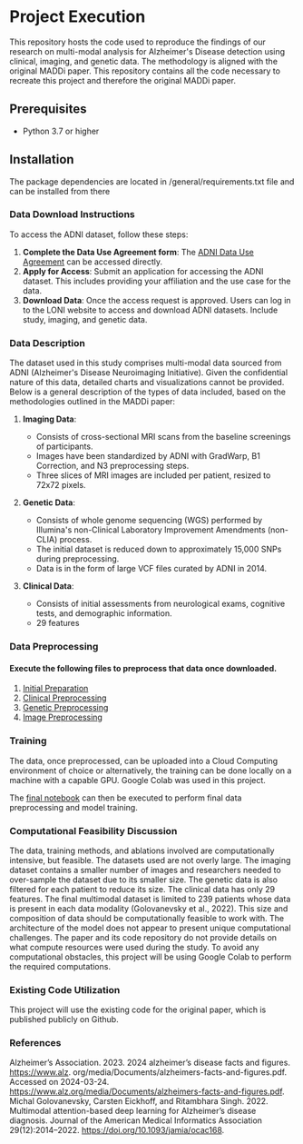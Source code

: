 # Project Execution

This repository hosts the code used to reproduce the findings of our research on multi-modal analysis for Alzheimer's Disease detection using clinical, imaging, and genetic data. The methodology is aligned with the original MADDi paper.
This repository contains all the code necessary to recreate this project and therefore the original MADDi paper.

## Prerequisites

- Python 3.7 or higher

## Installation

The package dependencies are located in /general/requirements.txt file and can be installed from there

### Data Download Instructions

To access the ADNI dataset, follow these steps:

1.   **Complete the Data Use Agreement form**: The  [ADNI Data Use Agreement](https://ida.loni.usc.edu/collaboration/access/appLicense.jsp) can be accessed directly.
2.   **Apply for Access**: Submit an application for accessing the ADNI dataset. This includes providing your affiliation and the use case for the data.
3. **Download Data**: Once the access request is approved. Users can log in to the LONI website to access and download ADNI datasets. Include study, imaging, and genetic data.

### Data Description

The dataset used in this study comprises multi-modal data sourced from ADNI (Alzheimer's Disease Neuroimaging Initiative). Given the confidential nature of this data, detailed charts and visualizations cannot be provided. Below is a general description of the types of data included, based on the methodologies outlined in the MADDi paper:

1. **Imaging Data**:
   - Consists of cross-sectional MRI scans from the baseline screenings of participants.
   - Images have been standardized by ADNI with GradWarp, B1 Correction, and N3 preprocessing steps.
   - Three slices of MRI images are included per patient, resized to 72x72 pixels.

2. **Genetic Data**:
   - Consists of whole genome sequencing (WGS) performed by Illumina's non-Clinical Laboratory Improvement Amendments (non-CLIA) process.
   - The initial dataset is reduced down to approximately 15,000 SNPs during preprocessing.
   - Data is in the form of large VCF files curated by ADNI in 2014.

3. **Clinical Data**:
   - Consists of initial assessments from neurological exams, cognitive tests, and demographic information.
   - 29 features
  
### Data Preprocessing
#### Execute the following files to preprocess that data once downloaded.
1. [Initial Preparation](https://github.com/tomasanthony/cs598-project/blob/main/general/diagnosis_making.ipynb)
2. [Clinical Preprocessing](https://github.com/tomasanthony/cs598-project/tree/main/preprocess_clinical)
3. [Genetic Preprocessing](https://github.com/tomasanthony/cs598-project/tree/main/preprocess_genetic)
4. [Image Preprocessing](https://github.com/tomasanthony/cs598-project/tree/main/preprocess_images)

### Training
The data, once preprocessed, can be uploaded into a Cloud Computing environment of choice or alternatively, the training can be done locally on a machine with a capable GPU.
Google Colab was used in this project.

The [final notebook](https://github.com/tomasanthony/cs598-project/blob/main/Team_112.ipynb) can then be executed to perform final data preprocessing and model training. 


### Computational Feasibility Discussion
The data, training methods, and ablations involved are computationally intensive, but feasible. The
datasets used are not overly large. The imaging dataset contains a smaller number of images and
researchers needed to over-sample the dataset due to its smaller size. The genetic data is also
filtered for each patient to reduce its size. The clinical data has only 29 features. The final multimodal dataset is limited to 239 patients whose data is present in each data modality (Golovanevsky
et al., 2022). This size and composition of data should be computationally feasible to work with.
The architecture of the model does not appear to present unique computational challenges. The
paper and its code repository do not provide details on what compute resources were used during
the study. To avoid any computational obstacles, this project will be using Google Colab to perform
the required computations.

### Existing Code Utilization
This project will use the existing code for the original paper, which is published publicly on Github.

### References
Alzheimer’s Association. 2023. 2024 alzheimer’s disease facts and figures. https://www.alz.
org/media/Documents/alzheimers-facts-and-figures.pdf. Accessed on 2024-03-24.
https://www.alz.org/media/Documents/alzheimers-facts-and-figures.pdf.
Michal Golovanevsky, Carsten Eickhoff, and Ritambhara Singh. 2022. Multimodal attention-based
deep learning for Alzheimer’s disease diagnosis. Journal of the American Medical Informatics
Association 29(12):2014–2022. https://doi.org/10.1093/jamia/ocac168.
